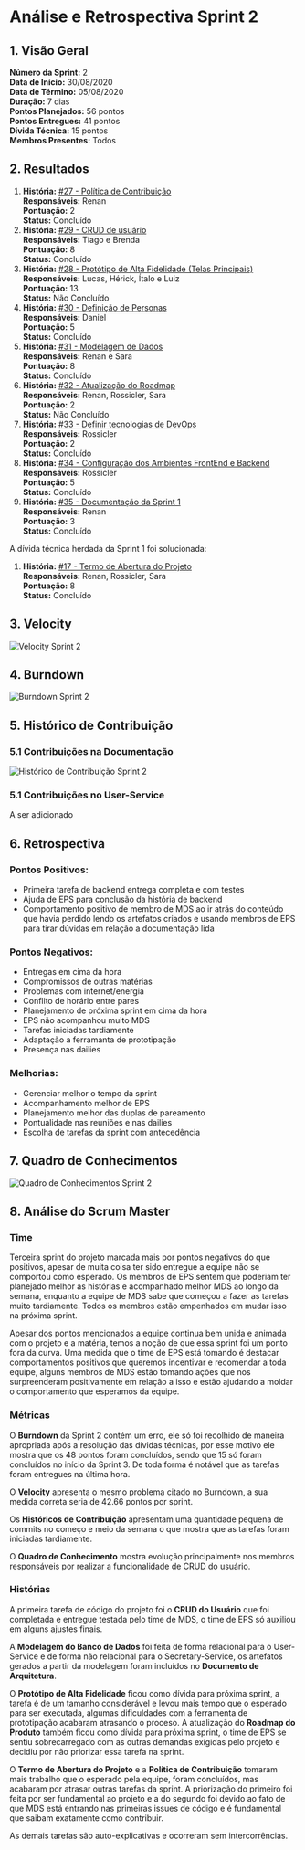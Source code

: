 # Análise e Retrospectiva Sprint 2

## 1. Visão Geral
**Número da Sprint:** 2  
**Data de Início:** 30/08/2020  
**Data de Término:** 05/08/2020  
**Duração:** 7 dias  
**Pontos Planejados:** 56 pontos  
**Pontos Entregues:** 41 pontos  
**Dívida Técnica:** 15 pontos  
**Membros Presentes:** Todos

## 2. Resultados
1. **História:** [#27 - Política de Contribuição](https://github.com/fga-eps-mds/2020.1-stay-safe-docs/issues/27)    
**Responsáveis:** Renan     
**Pontuação:** 2  
**Status:** Concluído
2. **História:** [#29 - CRUD de usuário](https://github.com/fga-eps-mds/2020.1-stay-safe-docs/issues/29)    
**Responsáveis:** Tiago e Brenda  
**Pontuação:** 8  
**Status:** Concluído
3. **História:** [#28 - Protótipo de Alta Fidelidade (Telas Principais)](https://github.com/fga-eps-mds/2020.1-stay-safe-docs/issues/28)   
**Responsáveis:** Lucas, Hérick, Ítalo e Luiz   
**Pontuação:** 13  
**Status:** Não Concluído
4. **História:** [#30 - Definição de Personas](https://github.com/fga-eps-mds/2020.1-stay-safe-docs/issues/30)  
**Responsáveis:** Daniel   
**Pontuação:** 5  
**Status:** Concluído
5. **História:** [#31 - Modelagem de Dados](https://github.com/fga-eps-mds/2020.1-stay-safe-docs/issues/31)   
**Responsáveis:** Renan e Sara  
**Pontuação:** 8   
**Status:** Concluído
6. **História:** [#32 - Atualização do Roadmap](https://github.com/fga-eps-mds/2020.1-stay-safe-docs/issues/32)  
**Responsáveis:** Renan, Rossicler, Sara    
**Pontuação:** 2  
**Status:** Não Concluído
7. **História:** [#33 - Definir tecnologias de DevOps](https://github.com/fga-eps-mds/2020.1-stay-safe-docs/issues/33)  
**Responsáveis:** Rossicler  
**Pontuação:** 2  
**Status:** Concluído
8. **História:** [#34 - Configuração dos Ambientes FrontEnd e Backend](https://github.com/fga-eps-mds/2020.1-stay-safe-docs/issues/34)  
**Responsáveis:** Rossicler  
**Pontuação:** 5  
**Status:** Concluído
9. **História:** [#35 - Documentação da Sprint 1](https://github.com/fga-eps-mds/2020.1-stay-safe-docs/issues/35)   
**Responsáveis:** Renan  
**Pontuação:** 3  
**Status:** Concluído 

A dívida técnica herdada da Sprint 1 foi solucionada:
1. **História:** [#17 - Termo de Abertura do Projeto](https://github.com/fga-eps-mds/2020.1-stay-safe-docs/issues/17)  
**Responsáveis:** Renan, Rossicler, Sara     
**Pontuação:** 8  
**Status:** Concluído

## 3. Velocity
![Velocity Sprint 2](../../images/sprints/sprint-2/Velocity-Sprint2.png "Velocity Sprint 2")

## 4. Burndown
![Burndown Sprint 2](../../images/sprints/sprint-2/Burndown-Sprint2.png "Burndown Sprint 2")


## 5. Histórico de Contribuição

### 5.1 Contribuições na Documentação
![Histórico de Contribuição Sprint 2](../../images/sprints/sprint-2/ContributionHistory.png "Histórico de Contribuição Sprint 2")

### 5.1 Contribuições no User-Service
A ser adicionado 

## 6. Retrospectiva
### Pontos Positivos:
* Primeira tarefa de backend entrega completa e com testes
* Ajuda de EPS para conclusão da história de backend
* Comportamento positivo de membro de MDS ao ir atrás do conteúdo que havia perdido lendo os artefatos criados e usando membros de EPS para tirar dúvidas em relação a documentação lida

### Pontos Negativos:
* Entregas em cima da hora
* Compromissos de outras matérias
* Problemas com internet/energia
* Conflito de horário entre pares
* Planejamento de próxima sprint em cima da hora
* EPS não acompanhou muito MDS
* Tarefas iniciadas tardiamente
* Adaptação a ferramanta de prototipação
* Presença nas dailies

### Melhorias:
* Gerenciar melhor o tempo da sprint
* Acompanhamento melhor de EPS
* Planejamento melhor das duplas de pareamento
* Pontualidade nas reuniões e nas dailies
* Escolha de tarefas da sprint com antecedência

## 7. Quadro de Conhecimentos
![Quadro de Conhecimentos Sprint 2](../../images/sprints/sprint-2/KnowledgeBoard.png "Quadro de Conhecimentos Sprint 2")

## 8. Análise do Scrum Master
### Time
Terceira sprint do projeto marcada mais por pontos negativos do que positivos, apesar de muita coisa ter sido entregue a equipe não se comportou como esperado. Os membros de EPS sentem que poderiam ter planejado melhor as histórias e acompanhado melhor MDS ao longo da semana, enquanto a equipe de MDS sabe que começou a fazer as tarefas muito tardiamente. Todos os membros estão empenhados em mudar isso na próxima sprint.

Apesar dos pontos mencionados a equipe continua bem unida e animada com o projeto e a matéria, temos a noção de que essa sprint foi um ponto fora da curva. Uma medida que o time de EPS está tomando é destacar comportamentos positivos que queremos incentivar e recomendar a toda equipe, alguns membros de MDS estão tomando ações que nos surpreenderam positivamente em relação a isso e estão ajudando a moldar o comportamento que esperamos da equipe. 

### Métricas
O **Burndown** da Sprint 2 contém um erro, ele só foi recolhido de maneira apropriada após a resolução das dívidas técnicas, por esse motivo ele mostra que os 48 pontos foram concluídos, sendo que 15 só foram concluídos no início da Sprint 3. De toda forma é notável que as tarefas foram entregues na última hora.

O **Velocity** apresenta o mesmo problema citado no Burndown, a sua medida correta seria de 42.66 pontos por sprint.

Os **Históricos de Contribuição** apresentam uma quantidade pequena de commits no começo e meio da semana o que mostra que as tarefas foram iniciadas tardiamente.

O **Quadro de Conhecimento** mostra evolução principalmente nos membros responsáveis por realizar a funcionalidade de CRUD do usuário.

### Histórias
A primeira tarefa de código do projeto foi o **CRUD do Usuário** que foi completada e entregue testada pelo time de MDS, o time de EPS só auxiliou em alguns ajustes finais.

A **Modelagem do Banco de Dados** foi feita de forma relacional para o User-Service e de forma não relacional para o Secretary-Service, os artefatos gerados a partir da modelagem foram incluídos no **Documento de Arquitetura**.

O **Protótipo de Alta Fidelidade** ficou como dívida para próxima sprint, a tarefa é de um tamanho considerável e levou mais tempo que o esperado para ser executada, algumas dificuldades com a ferramenta de prototipação acabaram atrasando o proceso. A atualização do **Roadmap do Produto** também ficou como dívida para próxima sprint, o time de EPS se sentiu sobrecarregado com as outras demandas exigidas pelo projeto e decidiu por não priorizar essa tarefa na sprint.

O **Termo de Abertura do Projeto** e a **Política de Contribuição** tomaram mais trabalho que o esperado pela equipe, foram concluídos, mas acabaram por atrasar outras tarefas da sprint. A priorização do primeiro foi feita por ser fundamental ao projeto e a do segundo foi devido ao fato de que MDS está entrando nas primeiras issues de código e é fundamental que saibam exatamente como contribuir.

As demais tarefas são auto-explicativas e ocorreram sem intercorrências.